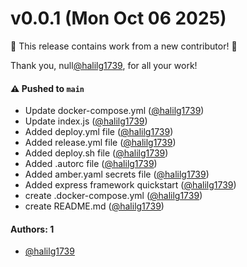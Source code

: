 # v0.0.1 (Mon Oct 06 2025)

:tada: This release contains work from a new contributor! :tada:

Thank you, null[@halilg1739](https://github.com/halilg1739), for all your work!

#### ⚠️ Pushed to `main`

- Update docker-compose.yml ([@halilg1739](https://github.com/halilg1739))
- Update index.js ([@halilg1739](https://github.com/halilg1739))
- Added deploy.yml file ([@halilg1739](https://github.com/halilg1739))
- Added release.yml file ([@halilg1739](https://github.com/halilg1739))
- Added deploy.sh file ([@halilg1739](https://github.com/halilg1739))
- Added .autorc file ([@halilg1739](https://github.com/halilg1739))
- Added amber.yaml secrets file ([@halilg1739](https://github.com/halilg1739))
- Added express framework quickstart ([@halilg1739](https://github.com/halilg1739))
- create .docker-compose.yml ([@halilg1739](https://github.com/halilg1739))
- create README.md ([@halilg1739](https://github.com/halilg1739))

#### Authors: 1

- [@halilg1739](https://github.com/halilg1739)
